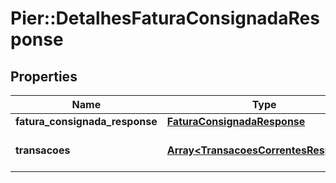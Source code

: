 # Pier::DetalhesFaturaConsignadaResponse

## Properties
Name | Type | Description | Notes
------------ | ------------- | ------------- | -------------
**fatura_consignada_response** | [**FaturaConsignadaResponse**](FaturaConsignadaResponse.md) | Apresenta os detalhes da fatura | [optional] 
**transacoes** | [**Array&lt;TransacoesCorrentesResponse&gt;**](TransacoesCorrentesResponse.md) | Apresenta as transa\u00C3\u00A7\u00C3\u00B5es relacionadas a fatura. | [optional] 



